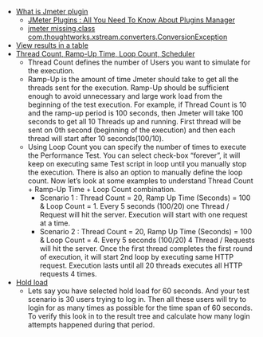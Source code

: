 - [What is Jmeter plugin](https://www.simplilearn.com/tutorials/jmeter-tutorial/jmeter-plugins)
  - [JMeter Plugins : All You Need To Know About Plugins Manager](https://www.edureka.co/blog/jmeter-plugins/) 
  - [jmeter missing.class com.thoughtworks.xstream.converters.ConversionException](https://stackoverflow.com/questions/45979130/jmeter-missing-class-com-thoughtworks-xstream-converters-conversionexception)
- [View results in a table](https://stackoverflow.com/questions/29252088/jmeter-test-not-running)
- [Thread Count, Ramp-Up Time, Loop Count, Scheduler](http://www.testingjournals.com/5-must-know-features-thread-group-jmeter/)
  - Thread Count defines the number of Users you want to simulate for the execution.
  - Ramp-Up is the amount of time Jmeter should take to get all the threads sent for the execution. Ramp-Up should be sufficient enough to avoid unnecessary and large work load from the beginning of the test execution. For example, if Thread Count is 10 and the ramp-up period is 100 seconds, then Jmeter will take 100 seconds to get all 10 Threads up and running. First thread will be sent on 0th second (beginning of the execution) and then each thread will start after 10 seconds(100/10).
  - Using Loop Count you can specify the number of times to execute the Performance Test. You can select check-box “forever”, it will keep on executing same Test script in loop until you manually stop the execution. There is also an option to manually define the loop count. Now let’s look at some examples to understand Thread Count + Ramp-Up Time + Loop Count combination.
     - Scenario 1 : Thread Count = 20, Ramp Up Time (Seconds) = 100 & Loop Count = 1. Every 5 seconds (100/20) one Thread / Request will hit the server. Execution will start with one request at a time.
     - Scenario 2 : Thread Count = 20, Ramp Up Time (Seconds) = 100 & Loop Count = 4. Every 5 seconds (100/20) 4 Thread / Requests will hit the server. Once the first thread completes the first round of execution, it will start 2nd loop by executing same HTTP request. Execution lasts until all 20 threads executes all HTTP requests 4 times.
- [Hold load](https://sqa.stackexchange.com/questions/10352/what-does-hold-load-for-mean-in-jmeter-and-how-do-i-disable-it)
  - Lets say you have selected hold load for 60 seconds.
    And your test scenario is 30 users trying to log in.
    Then all these users will try to login for as many times as possible for the time span of 60 seconds.
    To verify this look in to the result tree and calculate how many login attempts happened during that period.